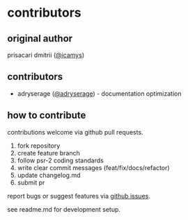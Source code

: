 # contributors

## original author

prisacari dmitrii ([@icamys](https://github.com/icamys))

## contributors

- adryserage ([@adryserage](https://github.com/adryserage)) - documentation optimization

## how to contribute

contributions welcome via github pull requests.

1. fork repository
2. create feature branch
3. follow psr-2 coding standards
4. write clear commit messages (feat/fix/docs/refactor)
5. update changelog.md
6. submit pr

report bugs or suggest features via [github issues](https://github.com/icamys/php-sitemap-generator/issues).

see readme.md for development setup.
